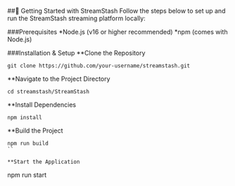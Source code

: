 ##🚀 Getting Started with StreamStash
Follow the steps below to set up and run the StreamStash streaming platform locally:

###Prerequisites
*Node.js (v16 or higher recommended)
*npm (comes with Node.js)

###Installation & Setup
**Clone the Repository
```
git clone https://github.com/your-username/streamstash.git
```

**Navigate to the Project Directory
```
cd streamstash/StreamStash
```

**Install Dependencies
```
npm install
```

**Build the Project
```
npm run build
``

**Start the Application
```
npm run start
```
